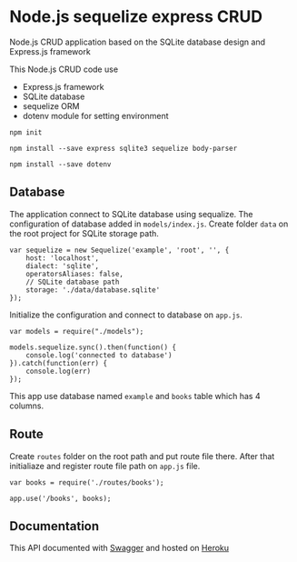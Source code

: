 # Node.js sequelize express CRUD
Node.js CRUD application based on the SQLite database design and Express.js framework

This Node.js CRUD code use 
- Express.js framework
- SQLite database
- sequelize ORM
- dotenv module for setting environment
```
npm init

npm install --save express sqlite3 sequelize body-parser

npm install --save dotenv
```

## Database

The application connect to SQLite database using sequalize. The configuration of database added in `models/index.js`. Create folder `data` on the root project for SQLite storage path.

```
var sequelize = new Sequelize('example', 'root', '', {
    host: 'localhost',
    dialect: 'sqlite',
    operatorsAliases: false,
    // SQLite database path
    storage: './data/database.sqlite'
});
```

Initialize the configuration and connect to database on `app.js`.
```
var models = require("./models");

models.sequelize.sync().then(function() {
    console.log('connected to database')
}).catch(function(err) {
    console.log(err)
});
```

This app use database named `example` and `books` table which has 4 columns. 

## Route
Create `routes` folder on the root path and put route file there. After that initialiaze and register route file path on `app.js` file.

```
var books = require('./routes/books');

app.use('/books', books);
```

## Documentation
This API documented with [Swagger](https://app.swaggerhub.com/apis/masfranzhuo/sequalize-express-SQLite/1.0.0) and hosted on [Heroku](http://sequalize-express-sqlite.herokuapp.com/)